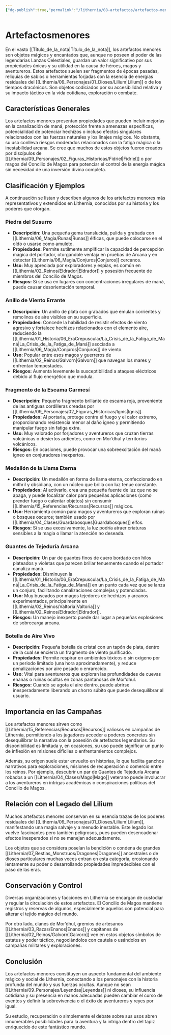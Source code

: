 ```yaml
---
{"dg-publish":true,"permalink":"/lithernia/08-artefactos/artefactos-menores/","title":"Artefactos menores","tags":["lithernia","artefacto"]}
---
```


# Artefactosmenores

En el vasto [[Título_de_la_nota\|Título_de_la_nota]], los artefactos menores son objetos mágicos y encantados que, aunque no poseen el poder de las legendarias Lanzas Celestiales, guardan un valor significativo por sus propiedades únicas y su utilidad en la causa de héroes, magos y aventureros. Estos artefactos suelen ser fragmentos de épocas pasadas, reliquias de sabios o herramientas forjadas con la esencia de energías residuales del [[Lithernia/09_Personajes/01_Dioses/Lilium\|Lilium]] o de los tiempos dracónicos. Son objetos codiciados por su accesibilidad relativa y su impacto táctico en la vida cotidiana, exploración o combate.

## Características Generales

Los artefactos menores presentan propiedades que pueden incluir mejorías en la canalización de maná, protección frente a amenazas específicas, potencialidad de potenciar hechizos o incluso efectos singulares relacionados con las fuerzas naturales y los linajes mágicos. No obstante, su uso conlleva riesgos moderados relacionados con la fatiga mágica o la inestabilidad arcana. Se cree que muchos de estos objetos fueron creados por discípulos de [[Lithernia/09_Personajes/02_Figuras_Historicas/Fidriel\|Fidriel]] o por magos del Concilio de Magos para potenciar el control de la energía mágica sin necesidad de una inversión divina completa.

## Clasificación y Ejemplos

A continuación se listan y describen algunos de los artefactos menores más representativos y extendidos en Lithernia, conocidos por su historia y los poderes que otorgan.

### Piedra del Susurro

- **Descripción:** Una pequeña gema translucida, pulida y grabada con [[Lithernia/06_Magia/Runas\|Runas]] élficas, que puede colocarse en el oído o usarse como amuleto.
- **Propiedades:** Permite sutilmente amplificar la capacidad de percepción mágica del portador, otorgándole ventaja en pruebas de Arcana y en detectar [[Lithernia/06_Magia/Conjuros\|Conjuros]] cercanos.
- **Uso:** Muy apreciada por exploradores y espías, es común en [[Lithernia/02_Reinos/Eldrador\|Eldrador]] y posesión frecuente de miembros del Concilio de Magos.
- **Riesgos:** Si se usa en lugares con concentraciones irregulares de maná, puede causar desorientación temporal.

### Anillo de Viento Errante

- **Descripción:** Un anillo de plata con grabados que emulan corrientes y remolinos de aire visibles en su superficie.
- **Propiedades:** Concede la habilidad de resistir efectos de viento agresivo y fortalece hechizos relacionados con el elemento aire, reduciendo la [[Lithernia/01_Historia/06_EraCrepuscular/La_Crisis_de_la_Fatiga_de_Maná\|La_Crisis_de_la_Fatiga_de_Maná]] asociada a [[Lithernia/06_Magia/Conjuros\|Conjuros]] de viento.
- **Uso:** Popular entre esos magos y guerreros de [[Lithernia/02_Reinos/Galvorn\|Galvorn]] que navegan los mares y enfrentan tempestades.
- **Riesgos:** Aumenta levemente la susceptibilidad a ataques eléctricos debido al flujo energético que modula.

### Fragmento de la Escama Carmesí

- **Descripción:** Pequeño fragmento brillante de escama roja, proveniente de las antiguas cordilleras creadas por [[Lithernia/09_Personajes/02_Figuras_Historicas/Ignis\|Ignis]].
- **Propiedades:** Al portarla, protege contra el fuego y el calor extremo, proporcionando resistencia menor al daño ígneo y permitiendo manipular fuego sin fatiga extra.
- **Uso:** Muy valorado por forjadores y aventureros que cruzan tierras volcánicas o desiertos ardientes, como en Mor’dhul y territorios volcánicos.
- **Riesgos:** En ocasiones, puede provocar una sobreexcitación del maná ígneo en conjuradores inexpertos.

### Medallón de la Llama Eterna

- **Descripción:** Un medallón en forma de llama eterna, confeccionado en mithril y obsidiana, con un núcleo que brilla con luz tenue constante.
- **Propiedades:** Al activarlo, crea una pequeña fuente de luz que no se apaga, y puede focalizar calor para pequeñas aplicaciones (como prender fuego o calentar objetos) sin consumir [[Lithernia/15_Referencias/Recursos\|Recursos]] mágicos.
- **Uso:** Herramienta común para magos y aventureros que exploran ruinas o bosques oscuros; también usado por [[Lithernia/04_Clases/Guardabosques\|Guardabosques]] elfos.
- **Riesgos:** Si se usa excesivamente, la luz podría atraer criaturas sensibles a la magia o llamar la atención no deseada.

### Guantes de Tejeduría Arcana

- **Descripción:** Un par de guantes finos de cuero bordado con hilos plateados y violetas que parecen brillar tenuemente cuando el portador canaliza maná.
- **Propiedades:** Disminuyen la [[Lithernia/01_Historia/06_EraCrepuscular/La_Crisis_de_la_Fatiga_de_Maná\|La_Crisis_de_la_Fatiga_de_Maná]] en un punto cada vez que se lanza un conjuro, facilitando canalizaciones complejas y potenciadas.
- **Uso:** Muy buscados por magos tejedores de hechizos y arcanos experimentados, principalmente en [[Lithernia/02_Reinos/Valtoria\|Valtoria]] y [[Lithernia/02_Reinos/Eldrador\|Eldrador]].
- **Riesgos:** Un manejo inexperto puede dar lugar a pequeñas explosiones de sobrecarga arcana.

### Botella de Aire Vivo

- **Descripción:** Pequeña botella de cristal con un tapón de plata, dentro de la cual se encierra un fragmento de viento purificado.
- **Propiedades:** Permite respirar en ambientes tóxicos o sin oxígeno por un periodo limitado (una hora aproximadamente), y reduce penalizaciones por aire pesado o enrarecido.
- **Uso:** Vital para aventureros que exploran las profundidades de cuevas enanas o ruinas ocultas en zonas pantanosas de Mor’dhul.
- **Riesgos:** Cuando se agota el aire dentro, puede abrirse inesperadamente liberando un chorro súbito que puede desequilibrar al usuario.

## Importancia en las Campañas

Los artefactos menores sirven como [[Lithernia/15_Referencias/Recursos\|Recursos]] valiosos en campañas de Lithernia, permitiendo a los jugadores acceder a poderes concretos sin desequilibrar la narrativa con la posesión de artefactos legendarios. Su disponibilidad es limitada y, en ocasiones, su uso puede significar un punto de inflexión en misiones difíciles o enfrentamientos complejos.

Además, su origen suele estar envuelto en historias, lo que facilita ganchos narrativos para exploraciones, misiones de recuperación o comercio entre los reinos. Por ejemplo, descubrir un par de Guantes de Tejeduría Arcana robados a un [[Lithernia/04_Clases/Mago\|Mago]] veterano puede involucrar a los aventureros en intrigas académicas o conspiraciones políticas del Concilio de Magos.

## Relación con el Legado del Lilium

Muchos artefactos menores conservan en su esencia trazas de los poderes residuales del [[Lithernia/09_Personajes/01_Dioses/Lilium\|Lilium]], manifestando una magia salvaje y a menudo inestable. Este legado los vuelve fascinantes pero también peligrosos, pues pueden desencadenar efectos inesperados si no se manejan adecuadamente.

Los objetos que se considera poseían la bendición o condena de grandes [[Lithernia/07_Bestias_Monstruos/Dragones\|Dragones]] ancestrales o de dioses particulares muchas veces entran en esta categoría, erosionando lentamente su poder o desarrollando propiedades impredecibles con el paso de las eras.

## Conservación y Control

Diversas organizaciones y facciones en Lithernia se encargan de custodiar y regular la circulación de estos artefactos. El Concilio de Magos mantiene registros y reservas de algunos, especialmente aquellos con potencial para alterar el tejido mágico del mundo.

Por otro lado, clanes de Mor’dhul, gremios de artesanos [[Lithernia/03_Razas/Enanos\|Enanos]] y capitanes de [[Lithernia/02_Reinos/Galvorn\|Galvorn]] ven en estos objetos símbolos de estatus y poder táctico, negociándolos con cautela o usándolos en campañas militares y exploraciones.

## Conclusión

Los artefactos menores constituyen un aspecto fundamental del ambiente mágico y social de Lithernia, conectando a los personajes con la historia profunda del mundo y sus fuerzas ocultas. Aunque no sean [[Lithernia/09_Personajes/Leyendas\|Leyendas]] ni dioses, su influencia cotidiana y su presencia en manos adecuadas pueden cambiar el curso de eventos y definir la sobrevivencia o el éxito de aventureros y reyes por igual.

Su estudio, recuperación o simplemente el debate sobre sus usos abren innumerables posibilidades para la aventura y la intriga dentro del tapiz enriquecido de este fantástico mundo.